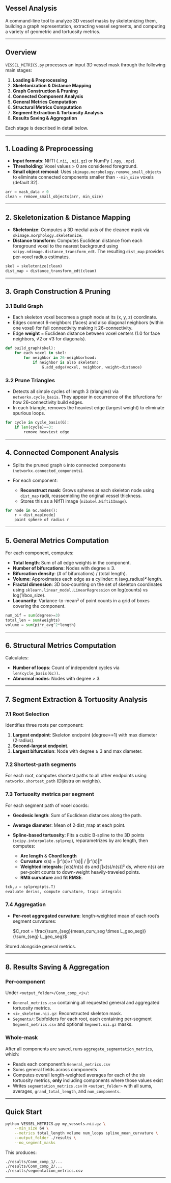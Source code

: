 ## Vessel Analysis

A command-line tool to analyze 3D vessel masks by skeletonizing them, building a graph representation, extracting vessel segments, and computing a variety of geometric and tortuosity metrics.

---

## Overview

`VESSEL_METRICS.py` processes an input 3D vessel mask through the following main stages:

1. **Loading & Preprocessing**
2. **Skeletonization & Distance Mapping**
3. **Graph Construction & Pruning**
4. **Connected Component Analysis**
5. **General Metrics Computation**
6. **Structural Metrics Computation**
7. **Segment Extraction & Tortuosity Analysis**
8. **Results Saving & Aggregation**

Each stage is described in detail below.

---

## 1. Loading & Preprocessing

* **Input formats**: NIfTI (`.nii`, `.nii.gz`) or NumPy (`.npy`, `.npz`).
* **Thresholding**: Voxel values > 0 are considered foreground.
* **Small object removal**: Uses `skimage.morphology.remove_small_objects` to eliminate connected components smaller than `--min_size` voxels (default 32).

```python
arr = mask_data > 0
clean = remove_small_objects(arr, min_size)
```

---

## 2. Skeletonization & Distance Mapping

* **Skeletonize**: Computes a 3D medial axis of the cleaned mask via `skimage.morphology.skeletonize`.
* **Distance transform**: Computes Euclidean distance from each foreground voxel to the nearest background using `scipy.ndimage.distance_transform_edt`. The resulting `dist_map` provides per-voxel radius estimates.

```python
skel = skeletonize(clean)
dist_map = distance_transform_edt(clean)
```

---

## 3. Graph Construction & Pruning

### 3.1 Build Graph

* Each skeleton voxel becomes a graph node at its (x, y, z) coordinate.
* Edges connect 6-neighbors (faces) and also diagonal neighbors (within one voxel) for full connectivity making it 26-connectivity.
* Edge **weight** = Euclidean distance between voxel centers (1.0 for face neighbors, √2 or √3 for diagonals).

```python
def build_graph(skel):
    for each voxel in skel:
        for neighbor in 26-neighborhood:
            if neighbor is also skeleton:
                G.add_edge(voxel, neighbor, weight=distance)
```

### 3.2 Prune Triangles

* Detects all simple cycles of length 3 (triangles) via `networkx.cycle_basis`. They appear in occurrence of the bifurctions for how 26-connectivity build edges.
* In each triangle, removes the heaviest edge (largest weight) to eliminate spurious loops. 
```python
for cycle in cycle_basis(G):
    if len(cycle)==3:
        remove heaviest edge
```

---

## 4. Connected Component Analysis

* Splits the pruned graph `G` into connected components (`networkx.connected_components`).
* For each component:

  * **Reconstruct mask**: Grows spheres at each skeleton node using `dist_map` radii, reassembling the original vessel thickness.
  * Stores this as a NIfTI image (`nibabel.Nifti1Image`).

```python
for node in Gc.nodes():
    r = dist_map[node]
    paint sphere of radius r
```

---

## 5. General Metrics Computation

For each component, computes:

* **Total length**: Sum of all edge weights in the component.
* **Number of bifurcations**: Nodes with degree ≥ 3.
* **Bifurcation density**: (# of bifurcations) / (total length).
* **Volume**: Approximates each edge as a cylinder: π·(avg\_radius)²·length.
* **Fractal dimension**: 3D box-counting on the set of skeleton coordinates using `sklearn.linear_model.LinearRegression` on log(counts) vs log(1/box\_size).
* **Lacunarity**: Variance-to-mean² of point counts in a grid of boxes covering the component.

```python
num_bif = sum(degree>=3)
total_len = sum(weights)
volume = sum(pi*r_avg^2*length)
```

---

## 6. Structural Metrics Computation

Calculates:

* **Number of loops**: Count of independent cycles via `len(cycle_basis(Gc))`.
* **Abnormal nodes**: Nodes with degree > 3.

---

## 7. Segment Extraction & Tortuosity Analysis

### 7.1 Root Selection

Identifies three roots per component:

1. **Largest endpoint**: Skeleton endpoint (degree==1) with max diameter (2·radius).
2. **Second-largest endpoint**.
3. **Largest bifurcation**: Node with degree ≥ 3 and max diameter.

### 7.2 Shortest-path segments

For each root, computes shortest paths to all other endpoints using `networkx.shortest_path` (Dijkstra on weights).

### 7.3 Tortuosity metrics per segment

For each segment path of voxel coords:

* **Geodesic length**: Sum of Euclidean distances along the path.
* **Average diameter**: Mean of 2·dist\_map at each point.
* **Spline-based tortuosity**: Fits a cubic B-spline to the 3D points (`scipy.interpolate.splprep`), reparametrizes by arc length, then computes:

  * **Arc length** & **Chord length**
  * **Curvature** κ(s) = ‖r'(s)×r''(s)‖ / ‖r'(s)‖³
  * **Weighted integrals**: ∫κ(s)/n(s) ds and ∫\[κ(s)/n(s)]² ds, where n(s) are per-point counts to down-weight heavily-traveled points.
  * **RMS curvature** and **fit RMSE**.

```python
tck,u = splprep(pts.T)
evaluate derivs, compute curvature, trapz integrals
```

### 7.4 Aggregation

* **Per-root aggregated curvature**: length-weighted mean of each root’s segment curvatures:

  $C_root = \frac{\sum_{seg}(mean_curv_seg \times L_geo_seg)}{\sum_{seg} L_geo_seg}$

Stored alongside general metrics.

---

## 8. Results Saving & Aggregation

### Per-component

Under `<output_folder>/Conn_comp_<i>/`:

* `General_metrics.csv` containing all requested general and aggregated tortuosity metrics.
* `<i>_skeleton.nii.gz`: Reconstructed skeleton mask.
* `Segments/`: Subfolders for each root, each containing per-segment `Segment_metrics.csv` and optional `Segment.nii.gz` masks.

### Whole-mask

After all components are saved, runs `aggregate_segmentation_metrics`, which:

* Reads each component’s `General_metrics.csv`
* Sums general fields across components
* Computes overall length-weighted averages for each of the six tortuosity metrics, **only** including components where those values exist
* Writes `segmentation_metrics.csv` in `<output_folder>` with all sums, averages, `grand_total_length`, and `num_components`.

---

## Quick Start

```bash
python VESSEL_METRICS.py my_vessels.nii.gz \
    --min_size 64 \
    --metrics total_length volume num_loops spline_mean_curvature \
    --output_folder ./results \
    --no_segment_masks
```

This produces:

```
./results/Conn_comp_1/...
./results/Conn_comp_2/...
./results/segmentation_metrics.csv
```

---

